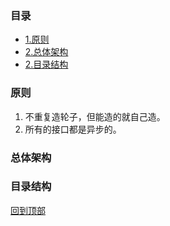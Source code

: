

### 目录

* [1.原则](#原则)
* [2.总体架构](#总体架构)
* [2.目录结构](#目录结构)


### 原则
 1. 不重复造轮子，但能造的就自己造。
 2. 所有的接口都是异步的。























































### 总体架构
 
### 目录结构
 
 
 

[回到顶部](#目录)


